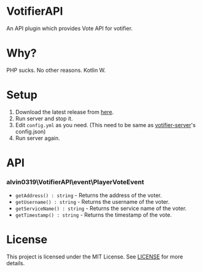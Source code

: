 # VotifierAPI
An API plugin which provides Vote API for votifier.

# Why?
PHP sucks. No other reasons. Kotlin W.

# Setup
1. Download the latest release from [here](https://github.com/alvin0319/VotifierAPI/releases/latest).
2. Run server and stop it.
3. Edit `config.yml` as you need. (This need to be same as [votifier-server](https://github.com/alvin0319/votifier-server)'s config.json)
4. Run server again.

# API
### alvin0319\VotifierAPI\event\PlayerVoteEvent
* `getAddress() : string` - Returns the address of the voter.
* `getUsername() : string` - Returns the username of the voter.
* `getServiceName() : string` - Returns the service name of the voter.
* `getTimestamp() : string` - Returns the timestamp of the vote.

# License
This project is licensed under the MIT License. See [LICENSE](./LICENSE) for more details.
